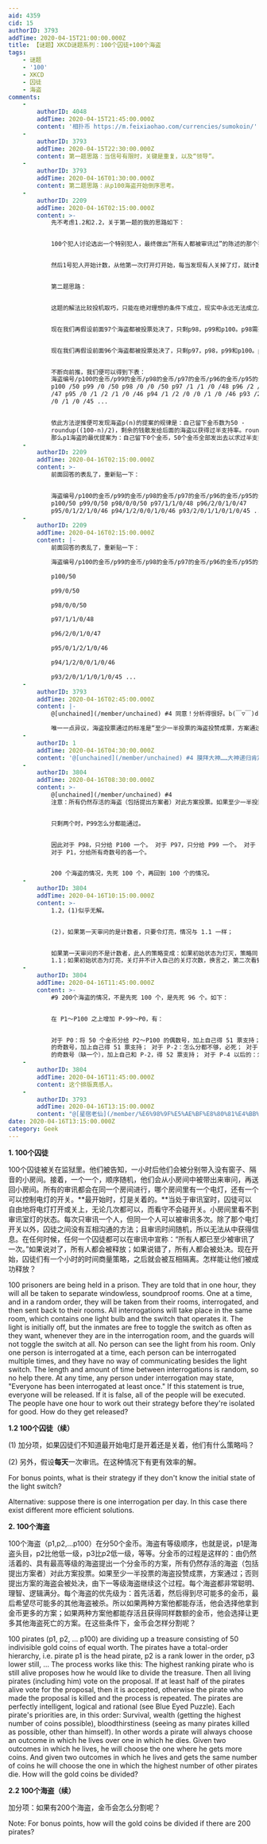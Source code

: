 ```yaml
---
aid: 4359
cid: 15
authorID: 3793
addTime: 2020-04-15T21:00:00.000Z
title: 【谜题】XKCD谜题系列：100个囚徒+100个海盗
tags:
    - 谜题
    - '100'
    - XKCD
    - 囚徒
    - 海盗
comments:
    -
        authorID: 4048
        addTime: 2020-04-15T21:45:00.000Z
        content: '相扑币 https://m.feixiaohao.com/currencies/sumokoin/'
    -
        authorID: 3793
        addTime: 2020-04-15T22:30:00.000Z
        content: 第一题思路：当信号有限时，关键是重复，以及“领导”。
    -
        authorID: 3793
        addTime: 2020-04-16T01:30:00.000Z
        content: 第二题思路：从p100海盗开始倒序思考。
    -
        authorID: 2209
        addTime: 2020-04-16T02:15:00.000Z
        content: >-
            先不考虑1.2和2.2，关于第一题的我的思路如下：


            100个犯人讨论选出一个特别犯人，最终做出“所有人都被审讯过”的陈述的那个犯人也是他，我们把他记作1号犯人。因为审讯是完全随机的，所以并不知道1号犯人什么时候开始被审讯，不过没关系，1号犯人第一次被带去审讯室之前的所有审讯都不考虑。从1号犯人第一次被带去审讯室开始，他把灯打开。然后其他犯人被带入审讯室时，如果发现灯是亮的就把灯关掉，如果发现灯是关的就不要做任何操作。对于其他所有犯人来说，只有在第一次发现灯是亮的的时候把它关掉，之后再发现就不要做任何操作。


            然后1号犯人开始计数，从他第一次打开灯开始，每当发现有人关掉了灯，就计数+1，同时再把关掉的灯打开。重复操作直至计数达到99，这意味着有99个犯人关过他开的灯，又因为每个犯人只能关一次灯，所以证明其他99人均已到过审讯室。在他第99次发现有人关掉他的灯的时候，他便可以放心的宣称：“所有人都已至少被审讯了一次。”


            第二题思路：


            这题的解法比较投机取巧，只能在绝对理想的条件下成立，现实中永远无法成立。目前有100个海盗，我们先简化该题试试看。先假设前面98个海盗都因为提案不被通过而被处决，只剩下最后两个海盗p99和p100，我们看看会发生什么。这个时候p99需要提供提案，p100来投票，这个情况就非常简单了，p99无论如何提案，p100都会无情否决，因为否决之后所有金币都是自己的了，同时又因为题干中给出“每个海盗的优先级为：首先活着，然后得到尽可能多的金币，最后希望尽可能多的其他海盗被杀。”所以就算p99的提案是把所有金币都给予p100，p100仍然会否决该提案，杀死p99。


            现在我们再假设前面97个海盗都被投票处决了，只剩p98，p99和p100。p98需要提案。这时候p99的想法是，如果p98的提案被否决，轮到我提案我就死定了（参考上一段），所以无论p98如何提案，p99都会全力赞同，所以p98至少能拿到一半的投票支持，无论什么提案都会被通过。那么p98的提案当然是自己拿全部的金币，p99和p100拿0个金币。


            现在我们再假设前面96个海盗都被投票处决了，只剩p97，p98，p99和p100。p97需要提案并得到至少两个支持。这时候p98的想法是，搞死p97我就赚大了（参考上一段），所以他一定投反对票。p99的情况比较特殊，按照题干描述他想多弄死一个海盗，但是如果有钱拿，他就会去拿钱。如果p98提案，p99为了自保一个金币也拿不到，这时如果p97可以给p99一个金币，就可以确保p99投票给他。p100的情况也比较特殊，他也想多弄死一个海盗p97，但在p98的提案中（参考上一段）他是一个金币也没有的，所以只要p97给他一个金币，他就马上转向支持他。所以p97的最优提案是：p98得到0个金币，p99得到1个金币，p100得到1个金币。


            不断向前推，我们便可以得到下表：
            海盗编号/p100的金币/p99的金币/p98的金币/p97的金币/p96的金币/p95的金币/p94的金币/p93的金币.....
            p100 /50 p99 /0 /50 p98 /0 /0 /50 p97 /1 /1 /0 /48 p96 /2 /0 /1 /0
            /47 p95 /0 /1 /2 /1 /0 /46 p94 /1 /2 /0 /0 /1 /0 /46 p93 /2 /0 /1 /1
            /0 /1 /0 /45 ...


            依此方法逆推便可发现海盗p(n)的提案的规律是：自己留下金币数为50 -
            roundup((100-n)/2)，剩余的钱散发给后面的海盗以获得过半支持率。roundup()的意思是向上取整。（这个公式只对p99无效，因为他死定了。）
            那么p1海盗的最优提案为：自己留下0个金币，50个金币全部发出去以求过半支持率保证自己存活。
    -
        authorID: 2209
        addTime: 2020-04-16T02:15:00.000Z
        content: >-
            前面回答的表乱了，重新贴一下：


            海盗编号/p100的金币/p99的金币/p98的金币/p97的金币/p96的金币/p95的金币/p94的金币/p93的金币.....
            p100/50 p99/0/50 p98/0/0/50 p97/1/1/0/48 p96/2/0/1/0/47
            p95/0/1/2/1/0/46 p94/1/2/0/0/1/0/46 p93/2/0/1/1/0/1/0/45 ...
    -
        authorID: 2209
        addTime: 2020-04-16T02:15:00.000Z
        content: |-
            前面回答的表乱了，重新贴一下：

            海盗编号/p100的金币/p99的金币/p98的金币/p97的金币/p96的金币/p95的金币/p94的金币/p93的金币.....

            p100/50

            p99/0/50

            p98/0/0/50

            p97/1/1/0/48

            p96/2/0/1/0/47

            p95/0/1/2/1/0/46

            p94/1/2/0/0/1/0/46

            p93/2/0/1/1/0/1/0/45 ...
    -
        authorID: 3793
        addTime: 2020-04-16T02:45:00.000Z
        content: |-
            @[unchained](/member/unchained) #4 同意！分析得很好。b(￣▽￣)d

            唯一一点异议，海盗投票通过的标准是“至少一半投票的海盗投赞成票，方案通过”。所以分的方案大概要“跳格”。
    -
        authorID: 1
        addTime: 2020-04-16T04:30:00.000Z
        content: '@[unchained](/member/unchained) #4 膜拜大神……大神递归肯定学得好'
    -
        authorID: 3804
        addTime: 2020-04-16T08:30:00.000Z
        content: >-
            @[unchained](/member/unchained) #4
            注意：所有仍然存活的海盗（包括提出方案者）对此方案投票。如果至少一半投票的海盗投赞成票


            只剩两个时，P99怎么分都能通过。


            因此对于 P98，只分给 P100 一个。 对于 P97，只分给 P99 一个。 对于 P96，分给 P98、P100 各一个。 ……
            对于 P1，分给所有奇数号的各一个。


            200 个海盗的情况，先死 100 个，再回到 100 个的情况。
    -
        authorID: 3804
        addTime: 2020-04-16T10:15:00.000Z
        content: >-
            1.2，(1)似乎无解。


            (2)，如果第一天审问的是计数者，只要令灯亮，情况与 1.1 一样；


            如果第一天审问的不是计数者，此人的策略变成：如果初始状态为灯灭，策略同
            1.1；如果初始状态为灯亮，关灯并不计入自己的关灯次数，换言之，第二次看到灯亮时要再灭一次，第三次以后不动。其他人策略不变。
    -
        authorID: 3804
        addTime: 2020-04-16T11:45:00.000Z
        content: >-
            #9 200个海盗的情况，不是先死 100 个，是先死 96 个。如下：


            在 P1～P100 之上增加 P-99～P0，有：


            对于 P0：将 50 个金币分给 P2～P100 的偶数号，加上自己得 51 票支持； 对于 P-1：将 50 个金币分给 P1～P99
            的奇数号，加上自己得 51 票支持； 对于 P-2：怎么分都不够，必死； 对于 P-3：将 50 个金币分给 P-1～P99
            的奇数号（缺一个），加上自己和 P-2，得 52 票支持； 对于 P-4 以后的：怎么分都不够，必死；
    -
        authorID: 3804
        addTime: 2020-04-16T11:45:00.000Z
        content: 这个排版真感人。
    -
        authorID: 3793
        addTime: 2020-04-16T13:15:00.000Z
        content: "@[星宿老仙](/member/%E6%98%9F%E5%AE%BF%E8%80%81%E4%BB%99) 赞\U0001F44D。\n\n关于1.1，应该有解，只要每人拨两次，计数者数到197次，即可保证每人至少一次，最多漏了一次。"
date: 2020-04-16T13:15:00.000Z
category: Geek
---
```


**1\. 100个囚徒**

100个囚徒被关在监狱里。他们被告知，一小时后他们会被分别带入没有窗子、隔音的小房间。接着，一个一个，顺序随机，他们会从小房间中被带出来审问，再送回小房间。所有的审讯都会在同一个房间进行，哪个房间里有一个电灯，还有一个可以控制电灯的开关。**最开始时，灯是关着的。**当处于审讯室时，囚徒可以自由地将电灯打开或关上，无论几次都可以，而看守不会碰开关。小房间里看不到审讯室灯的状态。每次只审讯一个人，但同一个人可以被审讯多次。除了那个电灯开关以外，囚徒之间没有互相沟通的方法；且审讯时间随机，所以无法从中获得信息。在任何时候，任何一个囚徒都可以在审讯中宣称：“所有人都已至少被审讯了一次。”如果说对了，所有人都会被释放；如果说错了，所有人都会被处决。现在开始，囚徒们有一个小时的时间商量策略，之后就会被互相隔离。怎样能让他们被成功释放？

100 prisoners are being held in a prison. They are told that in one hour, they will all be taken to separate windowless, soundproof rooms. One at a time, and in a random order, they will be taken from their rooms, interrogated, and then sent back to their rooms. All interrogations will take place in the same room, which contains one light bulb and the switch that operates it. The light is initially off, but the inmates are free to toggle the switch as often as they want, whenever they are in the interrogation room, and the guards will not toggle the switch at all. No person can see the light from his room. Only one person is interrogated at a time, each person can be interrogated multiple times, and they have no way of communicating besides the light switch. The length and amount of time between interrogations is random, so no help there. At any time, any person under interrogation may state, "Everyone has been interrogated at least once." If this statement is true, everyone will be released. If it is false, all of the people will be executed. The people have one hour to work out their strategy before they're isolated for good. How do they get released?

**1.2 100个囚徒（续）**

(1) 加分项，如果囚徒们不知道最开始电灯是开着还是关着，他们有什么策略吗？

(2) 另外，假设**每天**一次审讯。在这种情况下有更有效率的解。

For bonus points, what is their strategy if they don't know the initial state of the light switch?

Alternative: suppose there is one interrogation per day. In this case there exist different more efficient solutions.

**2\. 100个海盗**

100个海盗（p1,p2,...p100）在分50个金币。海盗有等级顺序，也就是说，p1是海盗头目，p2比他低一级，p3比p2低一级，等等。分金币的过程是这样的：由仍然活着的、具有最高等级的海盗提出一个分金币的方案，所有仍然存活的海盗（包括提出方案者）对此方案投票。如果至少一半投票的海盗投赞成票，方案通过；否则提出方案的海盗会被处决，由下一等级海盗继续这个过程。每个海盗都非常聪明、理智、逻辑满分。每个海盗的优先级为：首先活着，然后得到尽可能多的金币，最后希望尽可能多的其他海盗被杀。所以如果两种方案他都能存活，他会选择他拿到金币更多的方案；如果两种方案他都能存活且获得同样数额的金币，他会选择让更多其他海盗死亡的方案。在这些条件下，金币会怎样分割呢？

100 pirates (p1, p2, ... p100) are dividing up a treasure consisting of 50 indivisible gold coins of equal worth. The pirates have a total-order hierarchy, i.e. pirate p1 is the head pirate, p2 is a rank lower in the order, p3 lower still, ... The process works like this: The highest ranking pirate who is still alive proposes how he would like to divide the treasure. Then all living pirates (including him) vote on the proposal. If at least half of the pirates alive vote for the proposal, then it is accepted, otherwise the pirate who made the proposal is killed and the process is repeated. The pirates are perfectly intelligent, logical and rational (see Blue Eyed Puzzle). Each pirate's priorities are, in this order: Survival, wealth (getting the highest number of coins possible), bloodthirstiness (seeing as many pirates killed as possible, other than himself). In other words a pirate will always choose an outcome in which he lives over one in which he dies. Given two outcomes in which he lives, he will choose the one where he gets more coins. And given two outcomes in which he lives and gets the same number of coins he will choose the one in which the highest number of other pirates die. How will the gold coins be divided?

**2.2 100个海盗（续）**

加分项：如果有200个海盗，金币会怎么分割呢？

Note: For bonus points, how will the gold coins be divided if there are 200 pirates?
